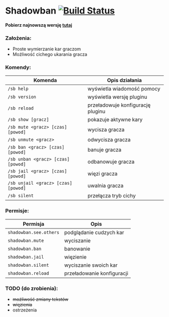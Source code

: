 # Shadowban [![Build Status](https://travis-ci.org/JadaSwiry/Shadowban.svg?branch=master)](https://travis-ci.org/JadaSwiry/Shadowban)

#### Pobierz najnowszą wersję [tutaj](https://github.com/JadaSwiry/Shadowban/releases/latest)

### Założenia:
- Proste wymierzanie kar graczom
- Możliwość cichego ukarania gracza

### Komendy:

| Komenda | Opis działania |
| --- | --- |
| `/sb help` | wyświetla wiadomość pomocy |
| `/sb version` | wyświetla wersję pluginu |
| `/sb reload` | przeładowuje konfigurację pluginu |
| `/sb show [gracz]` | pokazuje aktywne kary |
| `/sb mute <gracz> [czas] [powod]` | wycisza gracza |
| `/sb unmute <gracz>` | odwycisza gracza |
| `/sb ban <gracz> [czas] [powod]` | banuje gracza |
| `/sb unban <gracz> [czas] [powod]` | odbanowuje gracza |
| `/sb jail <gracz> [czas] [powod]` | więzi gracza |
| `/sb unjail <gracz> [czas] [powod]` | uwalnia gracza |
| `/sb silent` | przełącza tryb cichy |

### Permisje:

| Permisja | Opis |
| --- | --- |
| `shadowban.see.others` | podglądanie cudzych kar |
| `shadowban.mute` | wyciszanie |
| `shadowban.ban` | banowanie |
| `shadowban.jail` | więzienie |
| `shadowban.silent` | wyciszanie swoich kar |
| `shadowban.reload` | przeładowanie konfiguracji |

### TODO (do zrobienia):
- ~~możliwość zmiany tekstów~~
- ~~więzienia~~
- ostrzeżenia
